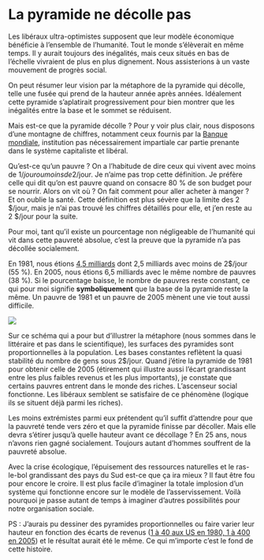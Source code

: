# La pyramide ne décolle pas

Les libéraux ultra-optimistes supposent que leur modèle économique bénéficie à l’ensemble de l’humanité. Tout le monde s’élèverait en même temps. Il y aurait toujours des inégalités, mais ceux situés en bas de l’échelle vivraient de plus en plus dignement. Nous assisterions à un vaste mouvement de progrès social.

On peut résumer leur vision par la métaphore de la pyramide qui décolle, telle une fusée qui prend de la hauteur année après années. Idéalement cette pyramide s’aplatirait progressivement pour bien montrer que les inégalités entre la base et le sommet se réduisent.

Mais est-ce que la pyramide décolle ? Pour y voir plus clair, nous disposons d’une montagne de chiffres, notamment ceux fournis par la [Banque mondiale](http://econ.worldbank.org), institution pas nécessairement impartiale car partie prenante dans le système capitaliste et libéral.

Qu’est-ce qu’un pauvre ? On a l’habitude de dire ceux qui vivent avec moins de 1$/jour ou moins de 2$/jour. Je n’aime pas trop cette définition. Je préfère celle qui dit qu’on est pauvre quand on consacre 80 % de son budget pour se nourrir. Alors on vit où ? On fait comment pour aller acheter à manger ? Et on oublie la santé. Cette définition est plus sévère que la limite des 2 $/jour, mais je n’ai pas trouvé les chiffres détaillés pour elle, et j’en reste au 2 $/jour pour la suite.

Pour moi, tant qu’il existe un pourcentage non négligeable de l’humanité qui vit dans cette pauvreté absolue, c’est la preuve que la pyramide n’a pas décollée socialement.

En 1981, nous étions [4,5 milliards](http://fr.wikipedia.org/wiki/Population_mondiale) dont 2,5 milliards avec moins de 2$/jour (55 %). En 2005, nous étions 6,5 milliards avec le même nombre de pauvres (38 %). Si le pourcentage baisse, le nombre de pauvres reste constant, ce qui pour moi signifie **symboliquement** que la base de la pyramide reste la même. Un pauvre de 1981 et un pauvre de 2005 mènent une vie tout aussi difficile.

![](https://tcrouzet.com/images_tc/2008/12/pauvresbig.png)

Sur ce schéma qui a pour but d’illustrer la métaphore (nous sommes dans le littéraire et pas dans le scientifique), les surfaces des pyramides sont proportionnelles à la population. Les bases constantes reflètent la quasi stabilité du nombre de gens sous 2$/jour. Quand j’étire la pyramide de 1981 pour obtenir celle de 2005 (étirement qui illustre aussi l’écart grandissant entre les plus faibles revenus et les plus importants), je constate que certains pauvres entrent dans le monde des riches. L’ascenseur social fonctionne. Les libéraux semblent se satisfaire de ce phénomène (logique ils se situent déjà parmi les riches).

Les moins extrémistes parmi eux prétendent qu’il suffit d’attendre pour que la pauvreté tende vers zéro et que la pyramide finisse par décoller. Mais elle devra s’étirer jusqu’à quelle hauteur avant ce décollage ? En 25 ans, nous n’avons rien gagné socialement. Toujours autant d’hommes souffrent de la pauvreté absolue.

Avec la crise écologique, l’épuisement des ressources naturelles et le ras-le-bol grandissant des pays du Sud est-ce que ça ira mieux ? Il faut être fou pour encore le croire. Il est plus facile d’imaginer la totale implosion d’un système qui fonctionne encore sur le modèle de l’asservissement. Voilà pourquoi je passe autant de temps à imaginer d’autres possibilités pour notre organisation sociale.

PS : J’aurais pu dessiner des pyramides proportionnelles ou faire varier leur hauteur en fonction des écarts de revenus ([1 à 40 aux US en 1980, 1 à 400 en 2005](http://www.ffhsj.com/siteFiles/Publications/BB2938A7EB4BC4FE42214E518360D276.pdf)) et le résultat aurait été le même. Ce qui m’importe c’est le fond de cette histoire.